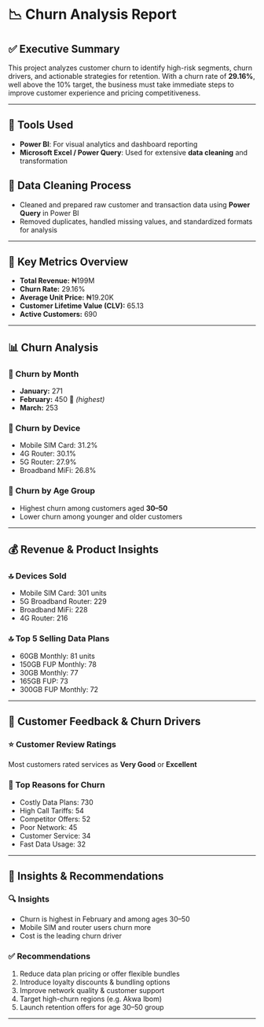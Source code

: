 # 📉 Churn Analysis Report

## ✅ Executive Summary
This project analyzes customer churn to identify high-risk segments, churn drivers, and actionable strategies for retention. With a churn rate of **29.16%**, well above the 10% target, the business must take immediate steps to improve customer experience and pricing competitiveness.

---

## 🔧 Tools Used
- **Power BI**: For visual analytics and dashboard reporting  
- **Microsoft Excel / Power Query**: Used for extensive **data cleaning** and transformation

## 🧹 Data Cleaning Process
- Cleaned and prepared raw customer and transaction data using **Power Query** in Power BI
- Removed duplicates, handled missing values, and standardized formats for analysis 

---

## 🔑 Key Metrics Overview
- **Total Revenue:** ₦199M  
- **Churn Rate:** 29.16%  
- **Average Unit Price:** ₦19.20K  
- **Customer Lifetime Value (CLV):** 65.13  
- **Active Customers:** 690  

---

## 📊 Churn Analysis

### 📅 Churn by Month
- **January:** 271  
- **February:** 450 🔺 *(highest)*  
- **March:** 253  

### 📱 Churn by Device
- Mobile SIM Card: 31.2%  
- 4G Router: 30.1%  
- 5G Router: 27.9%  
- Broadband MiFi: 26.8%  

### 👥 Churn by Age Group
- Highest churn among customers aged **30–50**  
- Lower churn among younger and older customers

---

## 💰 Revenue & Product Insights

### 🔝 Devices Sold
- Mobile SIM Card: 301 units  
- 5G Broadband Router: 229  
- Broadband MiFi: 228  
- 4G Router: 216  

### 🔝 Top 5 Selling Data Plans
- 60GB Monthly: 81 units  
- 150GB FUP Monthly: 78  
- 30GB Monthly: 77  
- 165GB FUP: 73  
- 300GB FUP Monthly: 72  

---

## 💬 Customer Feedback & Churn Drivers

### ⭐ Customer Review Ratings
Most customers rated services as **Very Good** or **Excellent**

### 🚨 Top Reasons for Churn
- Costly Data Plans: 730  
- High Call Tariffs: 54  
- Competitor Offers: 52  
- Poor Network: 45  
- Customer Service: 34  
- Fast Data Usage: 32  

---

## 📌 Insights & Recommendations

### 🔍 Insights
- Churn is highest in February and among ages 30–50  
- Mobile SIM and router users churn more  
- Cost is the leading churn driver

### ✅ Recommendations
1. Reduce data plan pricing or offer flexible bundles  
2. Introduce loyalty discounts & bundling options  
3. Improve network quality & customer support  
4. Target high-churn regions (e.g. Akwa Ibom)  
5. Launch retention offers for age 30–50 group  

---



